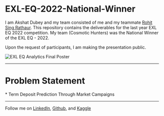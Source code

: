 # EXL-EQ-2022-National-Winner

I am Akshat Dubey and my team consisted of me and my teammate <a href = "https://www.linkedin.com/in/rohit-singh-rathaur/">Rohit Sing Rathaur</a>. This repository contains the deliverables for the last year EXL EQ 2022 competition. My team (Cosmotic Hunters) was the National Winner of the EXL EQ - 2022. 

Upon the request of participants, I am making the presentation public. 



![EXL EQ Analytics Final Poster](https://user-images.githubusercontent.com/47806749/230824788-20f8e021-e010-4a95-bbf2-bd06a229039f.jpeg)


********

<h1> Problem Statement </h1>
* Term Deposit Prediction Through Market Campaigns

********

Follow me on <a href = "https://www.linkedin.com/in/akshat0007/">LinkedIn</a>, <a href ="https://github.com/dubeyakshat07">Github</a>, and <a href = "https://www.kaggle.com/akshat0007"> Kaggle </a>
